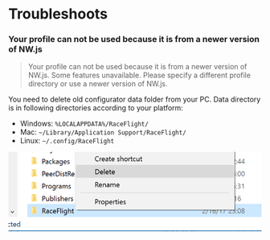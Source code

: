 # Troubleshoots

### Your profile can not be used because it is from a newer version of NW.js
> Your profile can not be used because it is from a newer version of NW.js.  Some features unavailable. Please specify a different profile directory or use a newer version of NW.js.

You need to delete old configurator data folder from your PC. Data directory is in following directories according to your platform:

* Windows: `%LOCALAPPDATA%/RaceFlight/`
* Mac: `~/Library/Application Support/RaceFlight/`
* Linux: `~/.config/RaceFlight`

![alt text](troubleshoots_1_1.png)
